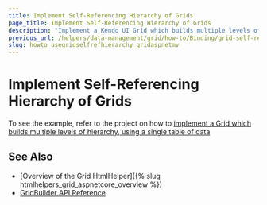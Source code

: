 ```yaml
---
title: Implement Self-Referencing Hierarchy of Grids
page_title: Implement Self-Referencing Hierarchy of Grids
description: "Implement a Kendo UI Grid which builds multiple levels of hierarchy by using a single table of data."
previous_url: /helpers/data-management/grid/how-to/Binding/grid-self-referencing-hierarchy
slug: howto_usegridselfrefhierarchy_gridaspnetmv
---
```


# Implement Self-Referencing Hierarchy of Grids

To see the example, refer to the project on how to [implement a Grid which builds multiple levels of hierarchy, using a single table of data](https://github.com/telerik/ui-for-aspnet-mvc-examples/tree/master/grid/grid-self-referencing-hierarchy)

## See Also

* [Overview of the Grid HtmlHelper]({% slug htmlhelpers_grid_aspnetcore_overview %})
* [GridBuilder API Reference](https://docs.telerik.com/aspnet-mvc/api/Kendo.Mvc.UI.Fluent/GridBuilder)
